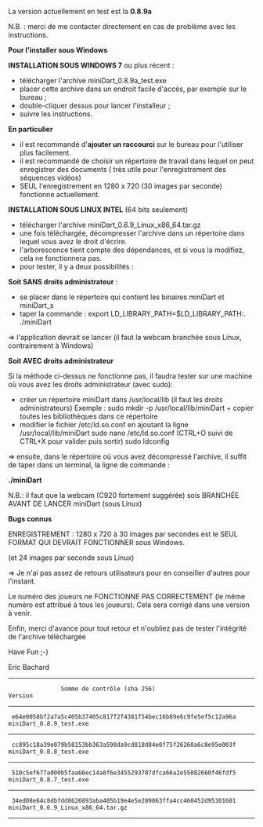 La version actuellement en test est la **0.8.9a**

N.B. : merci de me contacter directement en cas de problème avec les instructions.


**Pour l'installer sous Windows**

**INSTALLATION SOUS WINDOWS 7** ou plus récent :

* télécharger l'archive miniDart_0.8.9a_test.exe
* placer cette archive dans un endroit facile d'accès, par exemple sur le bureau ;
* double-cliquer dessus pour lancer l'installeur ;
* suivre les instructions.

**En particulier**

* il est recommandé d'**ajouter un raccourci** sur le bureau pour l'utiliser plus facilement.
* il est recommandé de choisir un répertoire de travail dans lequel on peut enregistrer des documents ( très utile pour l'enregistrement des séquences vidéos)
* SEUL l'enregistrement en 1280 x 720 (30 images par seconde) fonctionne actuellement.

**INSTALLATION SOUS LINUX INTEL**  (64 bits seulement)

- télécharger l'archive miniDart_0.6.9_Linux_x86_64.tar.gz
- une fois téléchargée, décompresser l'archive dans un répertoire dans lequel vous avez le droit d'écrire.
- l'arborescence tient compte des dépendances, et si vous la modifiez, cela ne fonctionnera pas.
- pour tester, il y a deux possibilités :

**Soit SANS droits administrateur** :
- se placer dans le répertoire qui contient les binaires miniDart et miniDart_s
- taper la commande :  export LD_LIBRARY_PATH=$LD_LIBRARY_PATH:. ./miniDart

=> l'application devrait se lancer (il faut la webcam branchée sous Linux, contrairement à Windows)

**Soit AVEC droits administrateur**

Si la méthode ci-dessus ne fonctionne pas, il faudra tester sur une machine où vous avez les droits administrateur (avec sudo):

- créer un répertoire miniDart dans /usr/local/lib (il faut les droits administrateurs)
Exemple : sudo mkdir -p /usr/local/lib/miniDart + copier toutes les bibliothèques dans ce répertoire
- modifier le fichier /etc/ld.so.conf en ajoutant la ligne  /usr/local/lib/miniDart
sudo nano /etc/ld.so.conf    (CTRL+O suivi de CTRL+X pour valider puis sortir)
sudo ldconfig

=> ensuite, dans le répertoire où vous avez décompressé l'archive, il suffit de taper dans un terminal, la ligne de commande :

**./miniDart**

N.B.: il faut que la webcam (C920 fortement suggérée) sois BRANCHÉE AVANT DE LANCER miniDart (sous Linux)



**Bugs connus**

ENREGISTREMENT : 1280 x 720 à 30 images par secondes est le SEUL FORMAT QUI DEVRAIT FONCTIONNER sous Windows.

(et 24 images par seconde sous Linux)

=> Je n'ai pas assez de retours utilisateurs pour en conseiller d'autres pour l'instant.

Le numéro des joueurs ne FONCTIONNE PAS CORRECTEMENT (le même numéro est attribué à tous les joueurs). Cela sera corrigé dans une version à venir.


Enfin, merci d'avance pour tout retour et n'oubliez pas de tester l'intégrité de l'archive téléchargée 

Have Fun ;-)

Eric Bachard


************************************************************************************************************

                   Somme de contrôle (sha 256)                                   Version

************************************************************************************************************

     e64e0058bf2a7a5c405b37405c817f2f4381f54bec16b89e6c9fe5ef5c12a96a  miniDart_0.8.9_test.exe

************************************************************************************************************

     cc895c18a39e079b58153bb363a598da9cd818d84e0f75f26260a6c8e95e003f  miniDart_0.8.8_test.exe

************************************************************************************************************

     510c5ef677a000b5faa66ec14a8f6e3455293787dfca66a2e55082660f46fdf5  miniDart_0.8.7_test.exe

************************************************************************************************************

     34ed08e64c8dbfdd8626893aba405b19e4e5e289063ffa4cc460452d95301601  miniDart_0.6.9_Linux_x86_64.tar.gz

************************************************************************************************************

